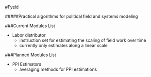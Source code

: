 #Fyeld

#####Practical algorithms for political field and systems modeling

###Current Modules List

* Labor distributor 
    * instruction set for estimating the scaling of field work over time
    * currently only estimates along a linear scale 

###Planned Modules List 

* PPI Estimators 
    * averaging methods for PPI estimations


